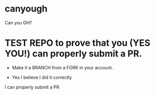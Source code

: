 # canyough
Can you GH?

# TEST REPO to prove that you (YES YOU!) can properly submit a PR.

* Make it a BRANCH from a FORK in your account.

* Yes I believe I did it correctly

I can properly submit a PR
